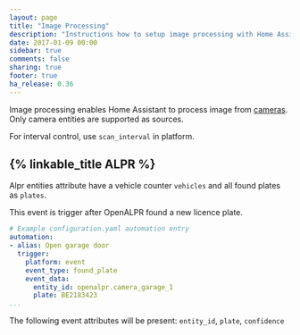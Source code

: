 ```yaml
---
layout: page
title: "Image Processing"
description: "Instructions how to setup image processing with Home Assistant."
date: 2017-01-09 00:00
sidebar: true
comments: false
sharing: true
footer: true
ha_release: 0.36
---
```


Image processing enables Home Assistant to process image from [cameras](/components/#camera). Only camera entities are supported as sources.

For interval control, use `scan_interval` in platform.

## {% linkable_title ALPR %}

Alpr entities attribute have a vehicle counter `vehicles` and all found plates as `plates`.

This event is trigger after OpenALPR found a new licence plate.

```yaml
# Example configuration.yaml automation entry
automation:
- alias: Open garage door
  trigger:
    platform: event
    event_type: found_plate
    event_data:
      entity_id: openalpr.camera_garage_1
      plate: BE2183423
...
```

The following event attributes will be present: `entity_id`, `plate`, `confidence`
